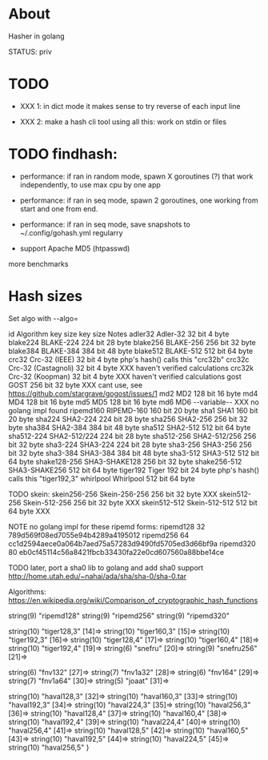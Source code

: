 # About

Hasher in golang

STATUS: priv


# TODO

* XXX 1: in dict mode it makes sense to try reverse of each input line

* XXX 2: make a hash cli tool using all this: work on stdin or files


# TODO findhash:
* performance: if ran in random mode, spawn X goroutines (?) that work independently,
    to use max cpu by one app

* performance: if ran in seq mode, spawn 2 goroutines, one working from start and one from end.

* performance: if ran in seq mode, save snapshots to ~/.config/gohash.yml regularry


* support Apache MD5 (htpasswd)


more benchmarks




# Hash sizes

Set algo with --algo=<id>

id            Algorithm           key size key size     Notes
adler32       Adler-32            32 bit   4 byte
blake224      BLAKE-224           224 bit  28 byte
blake256      BLAKE-256           256 bit  32 byte
blake384      BLAKE-384           384 bit  48 byte
blake512      BLAKE-512           512 bit  64 byte
crc32         Crc-32 (IEEE)       32 bit   4 byte       php's hash() calls this "crc32b"
crc32c        Crc-32 (Castagnoli) 32 bit   4 byte       XXX haven't verified calculations
crc32k        Crc-32 (Koopman)    32 bit   4 byte       XXX haven't verified calculations
gost          GOST                256 bit  32 byte      XXX cant use, see https://github.com/stargrave/gogost/issues/1
md2           MD2                 128 bit  16 byte
md4           MD4                 128 bit  16 byte
md5           MD5                 128 bit  16 byte
md6           MD6                   --variable--        XXX no golang impl found
ripemd160     RIPEMD-160          160 bit  20 byte
sha1          SHA1                160 bit  20 byte
sha224        SHA2-224            224 bit  28 byte
sha256        SHA2-256            256 bit  32 byte
sha384        SHA2-384            384 bit  48 byte
sha512        SHA2-512            512 bit  64 byte
sha512-224    SHA2-512/224        224 bit  28 byte
sha512-256    SHA2-512/256        256 bit  32 byte
sha3-224      SHA3-224            224 bit  28 byte
sha3-256      SHA3-256            256 bit  32 byte
sha3-384      SHA3-384            384 bit  48 byte
sha3-512      SHA3-512            512 bit  64 byte
shake128-256  SHA3-SHAKE128       256 bit  32 byte
shake256-512  SHA3-SHAKE256       512 bit  64 byte
tiger192      Tiger               192 bit  24 byte      php's hash() calls this "tiger192,3"
whirlpool     Whirlpool           512 bit  64 byte

TODO skein:
skein256-256  Skein-256-256       256 bit  32 byte      XXX
skein512-256  Skein-512-256       256 bit  32 byte      XXX
skein512-512  Skein-512-512       512 bit  64 byte      XXX




NOTE no golang impl for these ripemd forms:
ripemd128     32 789d569f08ed7055e94b4289a4195012
ripemd256     64 cc1d2594aece0a064b7aed75a57283d9490fd5705ed3d66bf9a
ripemd320     80 eb0cf45114c56a8421fbcb33430fa22e0cd607560a88bbe14ce


TODO later, port a sha0 lib to golang and add sha0 support
    http://home.utah.edu/~nahaj/ada/sha/sha-0/sha-0.tar


Algorithms: https://en.wikipedia.org/wiki/Comparison_of_cryptographic_hash_functions




  string(9) "ripemd128"
  string(9) "ripemd256"
  string(9) "ripemd320"

  string(10) "tiger128,3"
  [14]=>
  string(10) "tiger160,3"
  [15]=>
  string(10) "tiger192,3"
  [16]=>
  string(10) "tiger128,4"
  [17]=>
  string(10) "tiger160,4"
  [18]=>
  string(10) "tiger192,4"
  [19]=>
  string(6) "snefru"
  [20]=>
  string(9) "snefru256"
  [21]=>


  string(6) "fnv132"
  [27]=>
  string(7) "fnv1a32"
  [28]=>
  string(6) "fnv164"
  [29]=>
  string(7) "fnv1a64"
  [30]=>
  string(5) "joaat"
  [31]=>

  string(10) "haval128,3"
  [32]=>
  string(10) "haval160,3"
  [33]=>
  string(10) "haval192,3"
  [34]=>
  string(10) "haval224,3"
  [35]=>
  string(10) "haval256,3"
  [36]=>
  string(10) "haval128,4"
  [37]=>
  string(10) "haval160,4"
  [38]=>
  string(10) "haval192,4"
  [39]=>
  string(10) "haval224,4"
  [40]=>
  string(10) "haval256,4"
  [41]=>
  string(10) "haval128,5"
  [42]=>
  string(10) "haval160,5"
  [43]=>
  string(10) "haval192,5"
  [44]=>
  string(10) "haval224,5"
  [45]=>
  string(10) "haval256,5"
}

